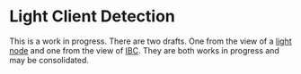 # Light Client Detection

This is a work in progress. There are two drafts.
One from the view of a [light node](./detection.md)
and one from the view of [IBC](./req-ibc-detection.md).
They are both works in progress and may be consolidated.
